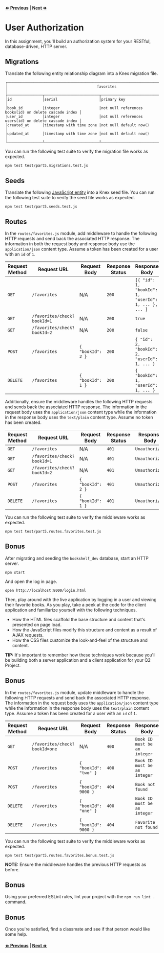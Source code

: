 #### [⇐ Previous](4_user_authentication.md) | [Next ⇒](6_heroku_deployment.md)

# User Authorization

In this assignment, you'll build an authorization system for your RESTful, database-driven, HTTP server.

## Migrations

Translate the following entity relationship diagram into a Knex migration file.

```text
┌─────────────────────────────────────────────────────────────────────────────────────────────────┐
│                                         favorites                                               │
├────────────────┬─────────────────────────┬──────────────────────────────────────────────────────┤
│id              │serial                   │primary key                                           │
│book_id         │integer                  │not null references books(id) on delete cascade index │
|user_id         │integer                  │not null references users(id) on delete cascade index │
│created_at      │timestamp with time zone │not null default now()                                │
│updated_at      │timestamp with time zone │not null default now()                                │
└────────────────┴─────────────────────────┴──────────────────────────────────────────────────────┘
```

You can run the following test suite to verify the migration file works as expected.

```shell
npm test test/part5.migrations.test.js
```

## Seeds

Translate the following [JavaScript entity](https://gist.github.com/ryansobol/0bcc0058af3ce5823263ac005a34b050) into a Knex seed file. You can run the following test suite to verify the seed file works as expected.

```shell
npm test test/part5.seeds.test.js
```

## Routes

In the `routes/favorites.js` module, add middleware to handle the following HTTP requests and send back the associated HTTP response. The information in both the request body and response body use the `application/json` content type. Assume a token has been created for a user with an `id` of `1`.

| Request Method | Request URL                 | Request Body       | Response Status | Response Body                                        |
|----------------|-----------------------------|--------------------|-----------------|------------------------------------------------------|
| `GET`          | `/favorites`                | N/A                | `200`           | `[{ "id": 1, "bookId": 1, "userId": 1, ... }, ... ]` |
| `GET`          | `/favorites/check?bookId=1` | N/A                | `200`           | `true`                                               |
| `GET`          | `/favorites/check?bookId=2` | N/A                | `200`           | `false`                                              |
| `POST`         | `/favorites`                | `{ "bookId": 2 } ` | `200`           | `{ "id": 2, "bookId": 2, "userId": 1, ... }`         |
| `DELETE`       | `/favorites`                | `{ "bookId": 1 }`  | `200`           | `{ "bookId": 1, "userId": 1, ... }`                  |

Additionally, ensure the middleware handles the following HTTP requests and sends back the associated HTTP response. The information in the request body uses the `application/json` content type while the information in the response body uses the `text/plain` content type. Assume no token has been created.

| Request Method | Request URL                 | Request Body      | Response Status | Response Body     |
|----------------|-----------------------------|-------------------|-----------------|-------------------|
| `GET`          | `/favorites`                | N/A               | `401`           | `Unauthorized`    |
| `GET`          | `/favorites/check?bookId=1` | N/A               | `401`           | `Unauthorized`    |
| `GET`          | `/favorites/check?bookId=2` | N/A               | `401`           | `Unauthorized`    |
| `POST`         | `/favorites`                | `{ "bookId": 2 }` | `401`           | `Unauthorized`    |
| `DELETE`       | `/favorites`                | `{ "bookId": 1 }` | `401`           | `Unauthorized`    |

You can run the following test suite to verify the middleware works as expected.

```shell
npm test test/part5.routes.favorites.test.js
```

## Bonus

After migrating and seeding the `bookshelf_dev` database, start an HTTP server.

```shell
npm start
```

And open the log in page.

```shell
open http://localhost:8000/login.html
```

Then, play around with the live application by logging in a user and viewing their favorite books. As you play, take a peek at the code for the client application and familiarize yourself with the following techniques.

- How the HTML files scaffold the base structure and content that's presented on page load.
- How the JavaScript files modify this structure and content as a result of AJAX requests.
- How the CSS files customize the look-and-feel of the structure and content.

**TIP:** It's important to remember how these techniques work because you'll be building both a server application and a client application for your Q2 Project.

## Bonus

In the `routes/favorites.js` module, update middleware to handle the following HTTP requests and send back the associated HTTP response. The information in the request body uses the `application/json` content type while the information in the response body uses the `text/plain` content type. Assume a token has been created for a user with an `id` of `1`.

| Request Method | Request URL                   | Request Body          | Response Status | Response Body                |
|----------------|-------------------------------|-----------------------|-----------------|------------------------------|
| `GET`          | `/favorites/check?bookId=one` | N/A                   | `400`           | `Book ID must be an integer` |
| `POST`         | `/favorites`                  | `{ "bookId": "two" }` | `400`           | `Book ID must be an integer` |
| `POST`         | `/favorites`                  | `{ "bookId": 9000 }`  | `404`           | `Book not found`             |
| `DELETE`       | `/favorites`                  | `{ "bookId": "one" }` | `400`           | `Book ID must be an integer` |
| `DELETE`       | `/favorites`                  | `{ "bookId": 9000 }`  | `404`           | `Favorite not found`         |

You can run the following test suite to verify the middleware works as expected.

```shell
npm test test/part5.routes.favorites.bonus.test.js
```

**NOTE:** Ensure the middleware handles the previous HTTP requests as before.

## Bonus

Using your preferred ESLint rules, lint your project with the `npm run lint .` command.

## Bonus

Once you're satisfied, find a classmate and see if that person would like some help.

#### [⇐ Previous](3_user_registration.md) | [Next ⇒](5_heroku_deployment.md)
